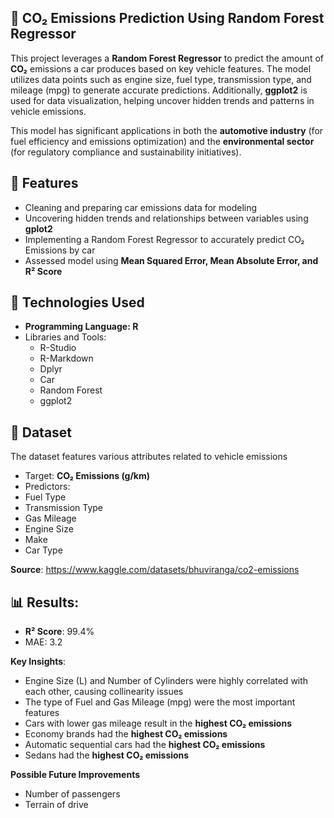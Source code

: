 ## 🚗 CO₂ Emissions Prediction Using Random Forest Regressor

This project leverages a **Random Forest Regressor** to predict the amount of **CO₂** emissions a car produces based on key vehicle features. The model utilizes data points such as engine size, fuel type, transmission type, and mileage (mpg) to generate accurate predictions. Additionally, **ggplot2** is used for data visualization, helping uncover hidden trends and patterns in vehicle emissions.

This model has significant applications in both the **automotive industry** (for fuel efficiency and emissions optimization) and the **environmental sector** (for regulatory compliance and sustainability initiatives).

## 📌 Features
 - Cleaning and preparing car emissions data for modeling 
 - Uncovering hidden trends and relationships between variables using **gplot2**
 - Implementing a Random Forest Regressor to accurately predict CO₂ Emissions by car
 - Assessed model using **Mean Squared Error, Mean Absolute Error, and R² Score**
 
 ## 📡 Technologies Used
  - **Programming Language: R**
  - Libraries and Tools:
    - R-Studio
    - R-Markdown
    - Dplyr
    - Car
    - Random Forest
    - ggplot2

## 📂 Dataset
The dataset features various attributes related to vehicle emissions
 - Target: **CO₂ Emissions (g/km)**
 - Predictors:
  - Fuel Type
  - Transmission Type
  - Gas Mileage
  - Engine Size
  - Make 
  - Car Type 

**Source**: https://www.kaggle.com/datasets/bhuviranga/co2-emissions
  
## 📊 Results:
- **R²  Score**: 99.4%
- MAE: 3.2

**Key Insights**: 
 - Engine Size (L) and Number of Cylinders were highly correlated with each other, causing collinearity issues
 - The type of Fuel and Gas Mileage (mpg) were the most important features 
 - Cars with lower gas mileage result in the **highest CO₂ emissions**
 - Economy brands had the **highest CO₂ emissions**
 - Automatic sequential cars had the **highest CO₂ emissions**
 - Sedans had the **highest CO₂ emissions**
 
 **Possible Future Improvements**
  - Number of passengers
  - Terrain of drive
